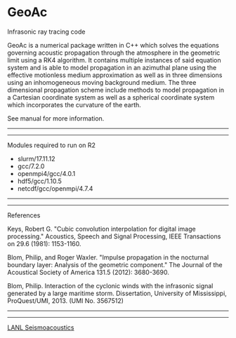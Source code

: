 # GeoAc
Infrasonic ray tracing code

GeoAc is a numerical package written in C++ which solves the equations governing acoustic 
propagation through the atmosphere in the geometric limit using a RK4 algorithm.  It contains
multiple instances of said equation system and is able to model propagation in an azimuthal 
plane using the effective motionless medium approximation as well as in three dimensions 
using an inhomogeneous moving background medium.  The three dimensional propagation scheme 
include methods to model propagation in a Cartesian coordinate system as well as a spherical 
coordinate system which incorporates the curvature of the earth. 

See manual for more information.
___________________________________________
___________________________________________

Modules required to run on R2

 - slurm/17.11.12 
 - gcc/7.2.0 
 - openmpi4/gcc/4.0.1 
 - hdf5/gcc/1.10.5
 - netcdf/gcc/openmpi/4.7.4


___________________________________________
___________________________________________
References



Keys, Robert G. "Cubic convolution interpolation for digital image processing." Acoustics, Speech and Signal Processing, IEEE Transactions on 29.6 (1981): 1153-1160.

Blom, Philip, and Roger Waxler. "Impulse propagation in the nocturnal boundary layer: Analysis of the geometric component." The Journal of the Acoustical Society of America 131.5 (2012): 3680-3690.

Blom, Philip. Interaction of the cyclonic winds with the infrasonic signal generated by a large maritime storm. Dissertation, University of Mississippi, ProQuest/UMI, 2013. (UMI No. 3567512)

___________________________________________
___________________________________________

[LANL Seismoacoustics](https://lanl-seismoacoustics.github.io/)
